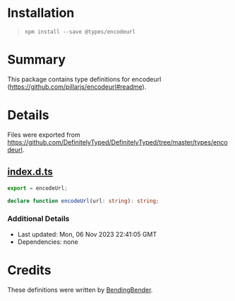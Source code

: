 # Installation
> `npm install --save @types/encodeurl`

# Summary
This package contains type definitions for encodeurl (https://github.com/pillarjs/encodeurl#readme).

# Details
Files were exported from https://github.com/DefinitelyTyped/DefinitelyTyped/tree/master/types/encodeurl.
## [index.d.ts](https://github.com/DefinitelyTyped/DefinitelyTyped/tree/master/types/encodeurl/index.d.ts)
````ts
export = encodeUrl;

declare function encodeUrl(url: string): string;

````

### Additional Details
 * Last updated: Mon, 06 Nov 2023 22:41:05 GMT
 * Dependencies: none

# Credits
These definitions were written by [BendingBender](https://github.com/BendingBender).

